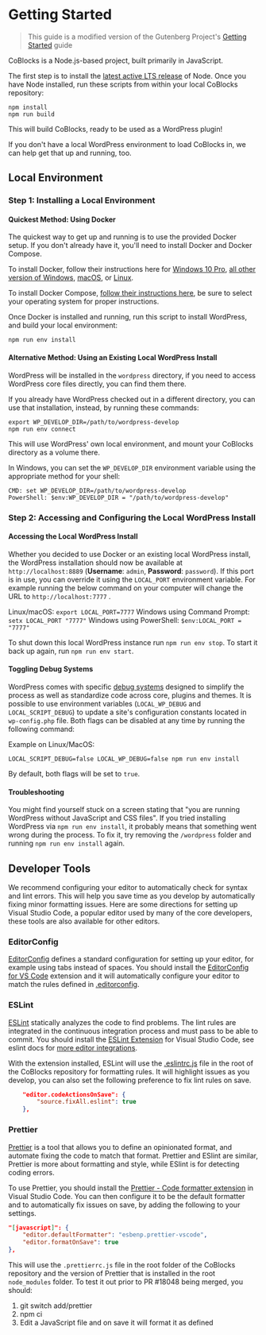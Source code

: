 # Getting Started

> This guide is a modified version of the Gutenberg Project's [Getting Started](https://github.com/WordPress/gutenberg/blob/master/docs/contributors/getting-started.md) guide

CoBlocks is a Node.js-based project, built primarily in JavaScript.

The first step is to install the [latest active LTS release](https://github.com/nodejs/Release#release-schedule) of Node. Once you have Node installed, run these scripts from within your local CoBlocks repository:

```
npm install
npm run build
```

This will build CoBlocks, ready to be used as a WordPress plugin!

If you don't have a local WordPress environment to load CoBlocks in, we can help get that up and running, too.

## Local Environment

### Step 1: Installing a Local Environment
#### Quickest Method: Using Docker

The quickest way to get up and running is to use the provided Docker setup. If you don't already have it, you'll need to install Docker and Docker Compose.

To install Docker, follow their instructions here for [Windows 10 Pro](https://docs.docker.com/docker-for-windows/install/), [all other version of Windows](https://docs.docker.com/toolbox/toolbox_install_windows/), [macOS](https://docs.docker.com/docker-for-mac/install/), or [Linux](https://docs.docker.com/v17.12/install/linux/docker-ce/ubuntu/#install-using-the-convenience-script).

To install Docker Compose, [follow their instructions here](https://docs.docker.com/compose/install/), be sure to select your operating system for proper instructions.

Once Docker is installed and running, run this script to install WordPress, and build your local environment:

```
npm run env install
```

#### Alternative Method: Using an Existing Local WordPress Install
WordPress will be installed in the `wordpress` directory, if you need to access WordPress core files directly, you can find them there.

If you already have WordPress checked out in a different directory, you can use that installation, instead, by running these commands:

```
export WP_DEVELOP_DIR=/path/to/wordpress-develop
npm run env connect
```

This will use WordPress' own local environment, and mount your CoBlocks directory as a volume there.

In Windows, you can set the `WP_DEVELOP_DIR` environment variable using the appropriate method for your shell:

    CMD: set WP_DEVELOP_DIR=/path/to/wordpress-develop
    PowerShell: $env:WP_DEVELOP_DIR = "/path/to/wordpress-develop"

### Step 2: Accessing and Configuring the Local WordPress Install
#### Accessing the Local WordPress Install

Whether you decided to use Docker or an existing local WordPress install, the WordPress installation should now be available at `http://localhost:8889` (**Username**: `admin`, **Password**: `password`).
If this port is in use, you can override it using the `LOCAL_PORT` environment variable. For example running the below command on your computer will change the URL to
`http://localhost:7777` .

Linux/macOS: `export LOCAL_PORT=7777`
Windows using Command Prompt: `setx LOCAL_PORT "7777"`
Windows using PowerShell: `$env:LOCAL_PORT = "7777"`

To shut down this local WordPress instance run `npm run env stop`. To start it back up again, run `npm run env start`.

#### Toggling Debug Systems

WordPress comes with specific [debug systems](https://wordpress.org/support/article/debugging-in-wordpress/) designed to simplify the process as well as standardize code across core, plugins and themes. It is possible to use environment variables (`LOCAL_WP_DEBUG` and `LOCAL_SCRIPT_DEBUG`) to update a site's configuration constants located in `wp-config.php` file. Both flags can be disabled at any time by running the following command:

Example on Linux/MacOS:
```
LOCAL_SCRIPT_DEBUG=false LOCAL_WP_DEBUG=false npm run env install
```
By default, both flags will be set to `true`.

#### Troubleshooting

You might find yourself stuck on a screen stating that "you are running WordPress without JavaScript and CSS files". If you tried installing WordPress via `npm run env install`, it probably means that something went wrong during the process. To fix it, try removing the `/wordpress` folder and running `npm run env install` again.

## Developer Tools

We recommend configuring your editor to automatically check for syntax and lint errors. This will help you save time as you develop by automatically fixing minor formatting issues. Here are some directions for setting up Visual Studio Code, a popular editor used by many of the core developers, these tools are also available for other editors.

### EditorConfig

[EditorConfig](https://editorconfig.org/) defines a standard configuration for setting up your editor, for example using tabs instead of spaces. You should install the [EditorConfig for VS Code](https://marketplace.visualstudio.com/items?itemName=editorconfig.editorconfig) extension and it will automatically configure your editor to match the rules defined in [.editorconfig](../../.editorconfig).

### ESLint

[ESLint](https://eslint.org/) statically analyzes the code to find problems. The lint rules are integrated in the continuous integration process and must pass to be able to commit. You should install the [ESLint Extension](https://marketplace.visualstudio.com/items?itemName=dbaeumer.vscode-eslint) for Visual Studio Code, see eslint docs for [more editor integrations](https://eslint.org/docs/user-guide/integrations).

With the extension installed, ESLint will use the [.eslintrc.js](../../.eslintrc.js) file in the root of the CoBlocks repository for formatting rules. It will highlight issues as you develop, you can also set the following preference to fix lint rules on save.

```json
    "editor.codeActionsOnSave": {
        "source.fixAll.eslint": true
    },
```

### Prettier

[Prettier](https://prettier.io/) is a tool that allows you to define an opinionated format, and automate fixing the code to match that format. Prettier and ESlint are similar, Prettier is more about formatting and style, while ESlint is for detecting coding errors.

To use Prettier, you should install the [Prettier - Code formatter extension](https://marketplace.visualstudio.com/items?itemName=esbenp.prettier-vscode) in Visual Studio Code. You can then configure it to be the default formatter and to automatically fix issues on save, by adding the following to your settings.

```json
"[javascript]": {
    "editor.defaultFormatter": "esbenp.prettier-vscode",
    "editor.formatOnSave": true
},
```

This will use the `.prettierrc.js` file in the root folder of the CoBlocks repository and the version of Prettier that is installed in the root `node_modules` folder. To test it out prior to PR #18048 being merged, you should:

1. git switch add/prettier
2. npm ci
3. Edit a JavaScript file and on save it will format it as defined
